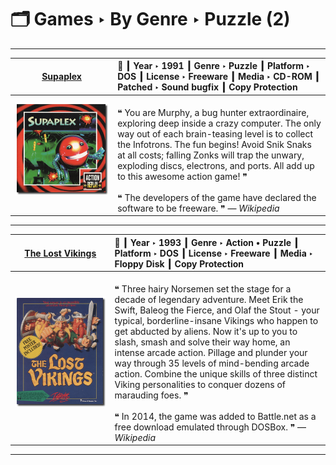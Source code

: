 # 🗂️ Games ‣ By Genre ‣ Puzzle (2)

---

| [Supaplex](../../../All%20Programs/Games/Supaplex/README.md) | 📌 ┃ **Year** ‣ 1991 ┃ **Genre** ‣ Puzzle ┃ **Platform** ‣ DOS ┃ **License** ‣ Freeware ┃ **Media** ‣ CD-ROM ┃ **Patched** ‣ Sound bugfix ┃ **Copy Protection**  |
|:---:|:---|
|  [![Supaplex](../../../All%20Programs/Games/Supaplex/Thumbnail.png "Supaplex")](../../../All%20Programs/Games/Supaplex/README.md) <br>&nbsp;&nbsp;&nbsp;&nbsp;&nbsp;&nbsp;&nbsp;&nbsp;&nbsp;&nbsp;&nbsp;&nbsp;&nbsp;&nbsp;&nbsp;&nbsp;&nbsp;&nbsp;&nbsp;&nbsp;&nbsp;&nbsp;&nbsp;&nbsp;&nbsp;&nbsp;&nbsp;&nbsp;&nbsp;&nbsp;&nbsp;&nbsp;&nbsp;&nbsp;&nbsp;&nbsp; | <br>❝ You are Murphy, a bug hunter extraordinaire, exploring deep inside a crazy computer. The only way out of each brain-teasing level is to collect the Infotrons. The fun begins! Avoid Snik Snaks at all costs; falling Zonks will trap the unwary, exploding discs, electrons, and ports. All add up to this awesome action game! ❞<br><br>❝ The developers of the game have declared the software to be freeware. ❞ — *Wikipedia*<br> |

---

| [The Lost Vikings](../../../All%20Programs/Games/The%20Lost%20Vikings/README.md) | 📌 ┃ **Year** ‣ 1993 ┃ **Genre** ‣ Action • Puzzle ┃ **Platform** ‣ DOS ┃ **License** ‣ Freeware ┃ **Media** ‣ Floppy Disk ┃ **Copy Protection**  |
|:---:|:---|
|  [![The Lost Vikings](../../../All%20Programs/Games/The%20Lost%20Vikings/Thumbnail.png "The Lost Vikings")](../../../All%20Programs/Games/The%20Lost%20Vikings/README.md) <br>&nbsp;&nbsp;&nbsp;&nbsp;&nbsp;&nbsp;&nbsp;&nbsp;&nbsp;&nbsp;&nbsp;&nbsp;&nbsp;&nbsp;&nbsp;&nbsp;&nbsp;&nbsp;&nbsp;&nbsp;&nbsp;&nbsp;&nbsp;&nbsp;&nbsp;&nbsp;&nbsp;&nbsp;&nbsp;&nbsp;&nbsp;&nbsp;&nbsp;&nbsp;&nbsp;&nbsp; | <br>❝ Three hairy Norsemen set the stage for a decade of legendary adventure. Meet Erik the Swift, Baleog the Fierce, and Olaf the Stout - your typical, borderline-insane Vikings who happen to get abducted by aliens. Now it's up to you to slash, smash and solve their way home, an intense arcade action. Pillage and plunder your way through 35 levels of mind-bending arcade action. Combine the unique skills of three distinct Viking personalities to conquer dozens of marauding foes. ❞<br><br>❝ In 2014, the game was added to Battle.net as a free download emulated through DOSBox. ❞ — *Wikipedia*<br> |

---

